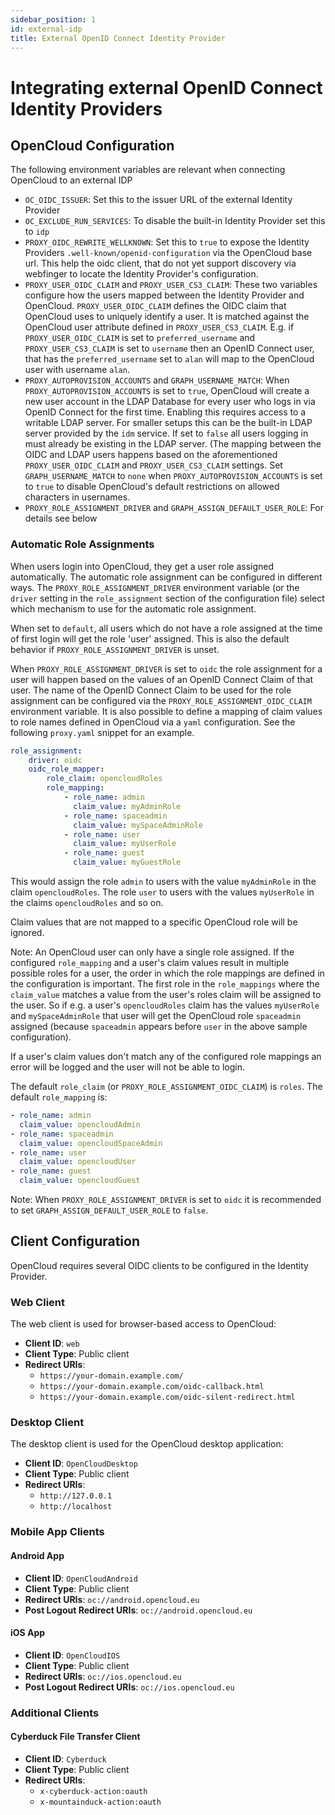 ```yaml
---
sidebar_position: 1
id: external-idp
title: External OpenID Connect Identity Provider
---
```


# Integrating external OpenID Connect Identity Providers

## OpenCloud Configuration

The following environment variables are relevant when connecting OpenCloud to an external IDP

- `OC_OIDC_ISSUER`: Set this to the issuer URL of the external Identity Provider
- `OC_EXCLUDE_RUN_SERVICES`: To disable the built-in Identity Provider set this to `idp`
- `PROXY_OIDC_REWRITE_WELLKNOWN`: Set this to `true` to expose the Identity
  Providers `.well-known/openid-configuration` via the OpenCloud base url. This
  help the oidc client, that do not yet support discovery via webfinger to
  locate the Identity Provider's configuration.
- `PROXY_USER_OIDC_CLAIM` and `PROXY_USER_CS3_CLAIM`: These two variables
  configure how the users mapped between the Identity Provider and OpenCloud.
  `PROXY_USER_OIDC_CLAIM` defines the OIDC claim that OpenCloud uses to
  uniquely identify a user. It is matched against the OpenCloud user attribute
  defined in `PROXY_USER_CS3_CLAIM`. E.g. if `PROXY_USER_OIDC_CLAIM` is set to
  `preferred_username` and `PROXY_USER_CS3_CLAIM` is set to `username` then an
  OpenID Connect user, that has the `preferred_username` set to `alan` will map
  to the OpenCloud user with username `alan`.
- `PROXY_AUTOPROVISION_ACCOUNTS` and `GRAPH_USERNAME_MATCH`: When
  `PROXY_AUTOPROVISION_ACCOUNTS` is set to `true`, OpenCloud will create a new
  user account in the LDAP Database for every user who logs in via OpenID
  Connect for the first time. Enabling this requires access to a writable LDAP
  server. For smaller setups this can be the built-in LDAP server provided by
  the `idm` service. If set to `false` all users logging in must already be
  existing in the LDAP server. (The mapping between the OIDC and LDAP users
  happens based on the aforementioned `PROXY_USER_OIDC_CLAIM` and
  `PROXY_USER_CS3_CLAIM` settings. Set `GRAPH_USERNAME_MATCH` to `none` when
  `PROXY_AUTOPROVISION_ACCOUNTS` is set to `true` to disable OpenCloud's
  default restrictions on allowed characters in usernames.
- `PROXY_ROLE_ASSIGNMENT_DRIVER` and `GRAPH_ASSIGN_DEFAULT_USER_ROLE`: For
  details see below

### Automatic Role Assignments

When users login into OpenCloud, they get a user role assigned
automatically. The automatic role assignment can be configured in different
ways. The `PROXY_ROLE_ASSIGNMENT_DRIVER` environment variable (or the `driver`
setting in the `role_assignment` section of the configuration file) select which
mechanism to use for the automatic role assignment.

When set to `default`, all users which do not have a role assigned at the time
of first login will get the role 'user' assigned. This is also the
default behavior if `PROXY_ROLE_ASSIGNMENT_DRIVER` is unset.

When `PROXY_ROLE_ASSIGNMENT_DRIVER` is set to `oidc` the role assignment for a
user will happen based on the values of an OpenID Connect Claim of that user.
The name of the OpenID Connect Claim to be used for the role assignment can be
configured via the `PROXY_ROLE_ASSIGNMENT_OIDC_CLAIM` environment variable. It
is also possible to define a mapping of claim values to role names defined in
OpenCloud via a `yaml` configuration. See the following `proxy.yaml` snippet
for an example.

```yaml
role_assignment:
    driver: oidc
    oidc_role_mapper:
        role_claim: opencloudRoles
        role_mapping:
            - role_name: admin
              claim_value: myAdminRole
            - role_name: spaceadmin
              claim_value: mySpaceAdminRole
            - role_name: user
              claim_value: myUserRole
            - role_name: guest
              claim_value: myGuestRole
```

This would assign the role `admin` to users with the value `myAdminRole` in the claim `opencloudRoles`.
The role `user` to users with the values `myUserRole` in the claims `opencloudRoles` and so on.

Claim values that are not mapped to a specific OpenCloud role will be ignored.

Note: An OpenCloud user can only have a single role assigned. If the configured
`role_mapping` and a user's claim values result in multiple possible roles for a user, the order in
which the role mappings are defined in the configuration is important. The first role in the
`role_mappings` where the `claim_value` matches a value from the user's roles claim will be assigned
to the user. So if e.g. a user's `opencloudRoles` claim has the values `myUserRole` and
`mySpaceAdminRole` that user will get the OpenCloud role `spaceadmin` assigned (because `spaceadmin`
appears before `user` in the above sample configuration).

If a user's claim values don't match any of the configured role mappings an error will be logged and
the user will not be able to login.

The default `role_claim` (or `PROXY_ROLE_ASSIGNMENT_OIDC_CLAIM`) is `roles`. The default `role_mapping` is:

```yaml
- role_name: admin
  claim_value: opencloudAdmin
- role_name: spaceadmin
  claim_value: opencloudSpaceAdmin
- role_name: user
  claim_value: opencloudUser
- role_name: guest
  claim_value: opencloudGuest
```

Note: When `PROXY_ROLE_ASSIGNMENT_DRIVER` is set to `oidc` it is recommended to set `GRAPH_ASSIGN_DEFAULT_USER_ROLE` to `false`.

## Client Configuration

OpenCloud requires several OIDC clients to be configured in the Identity Provider.

### Web Client

The web client is used for browser-based access to OpenCloud:

- **Client ID**: `web`
- **Client Type**: Public client
- **Redirect URIs**: 
  - `https://your-domain.example.com/`
  - `https://your-domain.example.com/oidc-callback.html`
  - `https://your-domain.example.com/oidc-silent-redirect.html`

### Desktop Client

The desktop client is used for the OpenCloud desktop application:

- **Client ID**: `OpenCloudDesktop`
- **Client Type**: Public client
- **Redirect URIs**:
  - `http://127.0.0.1`
  - `http://localhost`

### Mobile App Clients

#### Android App

- **Client ID**: `OpenCloudAndroid`
- **Client Type**: Public client
- **Redirect URIs**: `oc://android.opencloud.eu`
- **Post Logout Redirect URIs**: `oc://android.opencloud.eu`

#### iOS App

- **Client ID**: `OpenCloudIOS`
- **Client Type**: Public client
- **Redirect URIs**: `oc://ios.opencloud.eu`
- **Post Logout Redirect URIs**: `oc://ios.opencloud.eu`

### Additional Clients

#### Cyberduck File Transfer Client

- **Client ID**: `Cyberduck`
- **Client Type**: Public client
- **Redirect URIs**:
  - `x-cyberduck-action:oauth`
  - `x-mountainduck-action:oauth`
